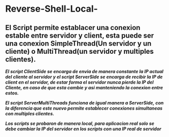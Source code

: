 # Reverse-Shell-Local-
## El Script permite establacer una conexion estable entre servidor y client, esta puede ser una conexion SimpleThread(Un servidor y un cliente) o MultiThread(un servidor y multiples clientes).

***El script ClientSide se encarga de envia de manera constante la IP actual del cliente al servidor y el script ServerSide se encarga de recibir la IP de client en el servidor, de estar forma el servidor nunca pierde la IP del Cliente, en caso de que esta cambie y asi manteniendo la conexion entre estos.***

***El script ServerMultiThreads funciona de igual manera a ServerSide, con la diferencia que este nuevo permite establecer conexiones simultaneas con multiples clientes.***

***Los scripts se probaron de manera local, para aplicacion real solo se debe cambiar la IP del servidor en los scripts con una IP real
 de servidor***
